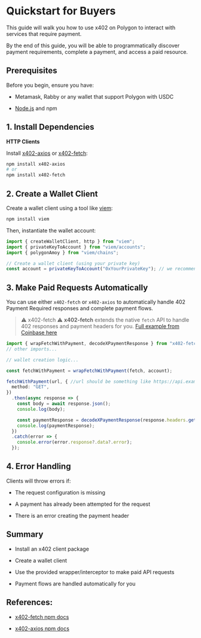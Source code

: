 # Quickstart for Buyers

This guide will walk you how to use x402 on Polygon 
to interact with services that require payment.

By the end of this guide, you will be able to programmatically discover
payment requirements, complete a payment, and access a paid resource.

## Prerequisites
Before you begin, ensure you have:

* Metamask, Rabby or any wallet that support Polygon with USDC

* [Node.js](https://nodejs.org/en) and npm

## 1. Install Dependencies

**HTTP Clients**

Install [x402-axios](https://www.npmjs.com/package/x402-axios) or [x402-fetch](https://www.npmjs.com/package/x402-fetch):

```bash
npm install x402-axios
# or
npm install x402-fetch
```

## 2. Create a Wallet Client

Create a wallet client using a tool like [viem](https://viem.sh/):


```bash
npm install viem
```

Then, instantiate the wallet account:

```typescript
import { createWalletClient, http } from "viem";
import { privateKeyToAccount } from "viem/accounts";
import { polygonAmoy } from "viem/chains";

// Create a wallet client (using your private key)
const account = privateKeyToAccount("0xYourPrivateKey"); // we recommend using an environment variable for this
```

## 3. Make Paid Requests Automatically

You can use either `x402-fetch` or `x402-axios` to automatically handle 402 Payment Required responses and complete payment flows.

> ⚠️ x402-fetch ⚠️
> **x402-fetch** extends the native `fetch` API to handle 402 responses and payment headers for you. [Full example from Coinbase here](https://github.com/coinbase/x402/tree/main/examples/typescript/clients/fetch)

```typescript
import { wrapFetchWithPayment, decodeXPaymentResponse } from "x402-fetch";
// other imports...

// wallet creation logic...

const fetchWithPayment = wrapFetchWithPayment(fetch, account);

fetchWithPayment(url, { //url should be something like https://api.example.com/paid-endpoint
  method: "GET",
})
  .then(async response => {
    const body = await response.json();
    console.log(body);

    const paymentResponse = decodeXPaymentResponse(response.headers.get("x-payment-response")!);
    console.log(paymentResponse);
  })
  .catch(error => {
    console.error(error.response?.data?.error);
  });
```

## 4. Error Handling
Clients will throw errors if:

* The request configuration is missing

* A payment has already been attempted for the request

* There is an error creating the payment header

## Summary
* Install an x402 client package

* Create a wallet client

* Use the provided wrapper/interceptor to make paid API requests

* Payment flows are handled automatically for you

## References:

* [x402-fetch npm docs](https://www.npmjs.com/package/x402-fetch)

* [x402-axios npm docs](https://www.npmjs.com/package/x402-axios)
